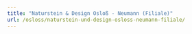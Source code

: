 ```yaml
---
title: "Naturstein & Design Osloß - Neumann (Filiale)"
url: /osloss/naturstein-und-design-osloss-neumann-filiale/
---
```

